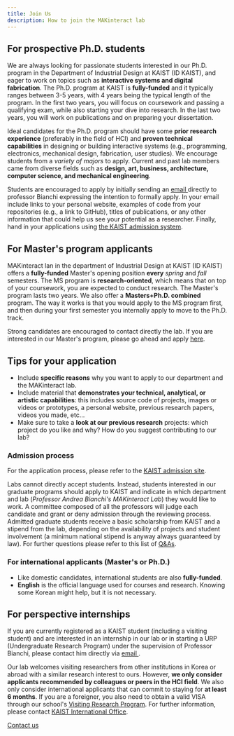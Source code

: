 ```yaml
---
title: Join Us
description: How to join the MAKinteract lab
---
```


## For prospective Ph.D. students

We are always looking for passionate students interested in our Ph.D. program in the Department of Industrial Design at KAIST (ID KAIST), and eager to work on topics such as **interactive systems and digital fabrication**. The Ph.D. program at KAIST is **fully-funded** and it typically ranges between 3-5 years, with 4 years being the typical length of the program. In the first two years, you will focus on coursework and passing a qualifying exam, while also starting your dive into research. In the last two years, you will work on publications and on preparing your dissertation.

Ideal candidates for the Ph.D. program should have some **prior research experience** (preferably in the field of HCI) and **proven technical capabilities** in designing or building interactive systems (e.g., programming, electronics, mechanical design, fabrication, user studies). We encourage students from a _variety of majors_ to apply. Current and past lab members came from diverse fields such as **design, art, business, architecture, computer science, and mechanical engineering**.

Students are encouraged to apply by initially sending an <a href="#" onclick="(function(){window.open('mailto:andrea@kaist.ac.kr');})()">email <i class="fas fa-envelope"></i></a> directly to professor Bianchi expressing the intention to formally apply. In your email include links to your personal website, examples of code from your repositories (e.g., a link to GitHub), titles of publications, or any other information that could help us see your potential as a researcher. Finally, hand in your applications using [the KAIST admission system](https://admission.kaist.ac.kr).

## For Master's program applicants

MAKinteract lan in the department of Industrial Design at KAIST (ID KAIST) offers a **fully-funded** Master's opening position **every** _spring_ and _fall_ semesters. The MS program is **research-oriented**, which means that on top of your coursework, you are expected to conduct research. The Master's program lasts two years. We also offer a **Masters+Ph.D. combined** program. The way it works is that you would apply to the MS program first, and then during your first semester you internally apply to move to the Ph.D. track.

Strong candidates are encouraged to contact directly the lab. If you are interested in our Master's program, please go ahead and apply [here](https://admission.kaist.ac.kr).

## Tips for your application

- Include **specific reasons** why you want to apply to our department and the MAKinteract lab.
- Include material that **demonstrates your technical, analytical, or artistic capabilities**: this includes source code of projects, images or videos or prototypes, a personal website, previous research papers, videos you made, etc...
- Make sure to take a **look at our previous research** projects: which project do you like and why? How do you suggest contributing to our lab?

### Admission process

For the application process, please refer to the [KAIST admission site](https://admission.kaist.ac.kr).

Labs cannot directly accept students. Instead, students interested in our graduate programs should apply to KAIST and indicate in which department and lab (_Professor Andrea Bianchi's MAKinteract Lab_) they would like to work. A committee composed of all the professors will judge each candidate and grant or deny admission through the reviewing process. Admitted graduate students receive a basic scholarship from KAIST and a stipend from the lab, depending on the availability of projects and student involvement (a minimum national stipend is anyway always guaranteed by law). For further questions please refer to this list of [Q&As](https://id.kaist.ac.kr/index.php?mid=FAQ).

### For international applicants (Master's or Ph.D.)

- Like domestic candidates, international students are also **fully-funded**.
- **English** is the official language used for courses and research. Knowing some Korean might help, but it is not necessary.

## For perspective internships

If you are currently registered as a KAIST student (including a visiting student) and are interested in an internship in our lab or in starting a URP (Undergraduate Research Program) under the supervision of Professor Bianchi, please contact him directly via <a href="#" onclick="(function(){window.open('mailto:andrea@kaist.ac.kr');})()">email <i class="fas fa-envelope"></i></a>.

Our lab welcomes visiting researchers from other institutions in Korea or abroad with a similar research interest to ours. However, **we only consider applicants recommended by colleagues or peers in the HCI field**. We also only consider international applicants that can commit to staying for **at least 6 months**. If you are a foreigner, you also need to obtain a valid VISA through our school's [Visiting Research Program](https://io.kaist.ac.kr/menu/io.do?mguid=D4CD2D0A-21E5-E511-940C-2C44FD7DF8B9). For further information, please contact [KAIST International Office](https://io.kaist.ac.kr/).

<a href="contact.html" class="button button--large">Contact us</a>
